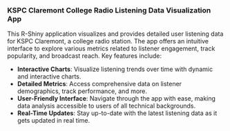 ### KSPC Claremont College Radio Listening Data Visualization App

This R-Shiny application visualizes and provides detailed user listening data for KSPC Claremont, a college radio station. The app offers an intuitive interface to explore various metrics related to listener engagement, track popularity, and broadcast reach. Key features include:

- **Interactive Charts**: Visualize listening trends over time with dynamic and interactive charts.
- **Detailed Metrics**: Access comprehensive data on listener demographics, track performance, and more.
- **User-Friendly Interface**: Navigate through the app with ease, making data analysis accessible to users of all technical backgrounds.
- **Real-Time Updates**: Stay up-to-date with the latest listening data as it gets updated in real time.

